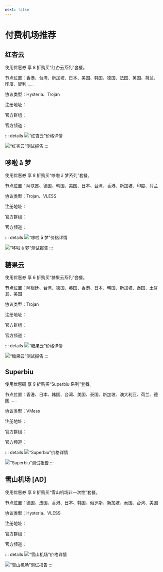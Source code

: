 ```yaml
---
next: false
---
```


# 付费机场推荐

## 红杏云 <Badge type="tip" text="中转机场" />

使用优惠券 <Tooltip code="ygpy" /> 享 8 折购买“红杏云系列”套餐。

节点位置：香港、台湾、新加坡、日本、美国、韩国、德国、法国、英国、荷兰、印度、智利……

协议类型：Hysteria、Trojan

<p>注册地址：<Link href="https://hongxingyun5.vip/web/#/login?code=CPXZlpWz" /></p>
<p>官方群组：<Link href="https://t.me/hongxingyuna" /></p>
<p>官方频道：<Link href="https://t.me/hongxingyun" /></p>

::: details
<Img
    src="https://i.imgur.com/nbhQ0dn.png"
    alt="“红杏云”价格详情"
/>
<p></p>
<Img
    src="https://i.imgur.com/BqVu18N.png"
    alt="“红杏云”测试报告"
/>
:::

## 哆啦 ā 梦 <Badge type="warning" text="专线机场" />

使用优惠券 <Tooltip code="ygpy" /> 享 8 折购买“哆啦 ā 梦系列”套餐。

节点位置：阿联酋、德国、韩国、美国、日本、台湾、香港、新加坡、印度、荷兰

协议类型：Trojan、VLESS

<p>注册地址：<Link href="https://f0.yyds1-doraemon.store/#/register?code=7j3dYEtw" /></p>
<p>官方群组：<Link href="https://t.me/VPNONGoo" /></p>
<p>官方频道：<Link href="https://t.me/VPNong" /></p>

::: details
<Img
    src="https://i.imgur.com/tGllYIw.png"
    alt="“哆啦 ā 梦”价格详情"
/>
<p></p>
<Img
    src="https://i.imgur.com/ZlFuSKF.png"
    alt="“哆啦 ā 梦”测试报告"
/>
:::

## 糖果云 <Badge type="warning" text="专线机场" />

使用优惠券 <Tooltip code="ygpy" /> 享 6 折购买“糖果云系列”套餐。

节点位置：阿根廷、台湾、德国、英国、香港、日本、韩国、新加坡、泰国、土耳其、美国

协议类型：Trojan

<p>注册地址：<Link href="https://candytally.diy/web/#/login?code=foHbXFgg" /></p>
<p>官方群组：<Link href="https://t.me/candytallyvip" /></p>
<p>官方频道：<Link href="https://t.me/Candytally" /></p>

::: details
<Img
    src="https://i.imgur.com/SZume7r.png"
    alt="“糖果云”价格详情"
/>
<p></p>
<Img
    src="https://i.imgur.com/YhpKrnz.jpeg"
    alt="“糖果云”测试报告"
/>
:::

## Superbiu <Badge type="warning" text="专线机场" />

使用优惠码 <Tooltip code="ygpy" /> 享 9 折购买“Superbiu 系列”套餐。

节点位置：香港、日本、韩国、台湾、美国、泰国、新加坡、澳大利亚、荷兰、德国……

协议类型：VMess

<p>注册地址：<Link href="https://superbiu.com/#/register?code=KH6xv0ou" /></p>
<p>官方群组：<Link href="https://t.me/superbiu888" /></p>
<p>官方频道：<Link href="https://t.me/superbiupd" /></p>

::: details
<Img
    src="https://i.imgur.com/bmg98GN.png"
    alt="“Superbiu”价格详情"
/>
<p></p>
<Img
    src="https://i.imgur.com/D2ihlwP.png"
    alt="“Superbiu”测试报告"
/>
:::

## 雪山机场 [AD] <Badge type="info" text="直连机场" />

使用优惠券 <Tooltip code="ygpy" /> 享 9 折购买“雪山机场非一次性”套餐。

节点位置：德国、法国、香港、日本、韩国、俄罗斯、新加坡、泰国、台湾、美国

协议类型：Hysteria、VLESS

<p>注册地址：<Link href="https://x2.xueshan.shop/#/register?code=pq7dmt6E" /></p>
<p>官方群组：<Link href="https://t.me/xueshan0001" /></p>
<p>官方频道：<Link href="https://t.me/xueshan0002" /></p>

::: details
<Img
    src="https://i.imgur.com/EZrufg9.png"
    alt="“雪山机场”价格详情"
/>
<p></p>
<Img
    src="https://i.imgur.com/2cefrO1.png"
    alt="“雪山机场”测试报告"
/>
:::